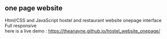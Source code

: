 ## one page website
Html/CSS and JavaScript hostel and restaurant website onepage interface Full responsive
<br>
here is a live demo : https://theanayne.github.io/hostel_website_onepage/
